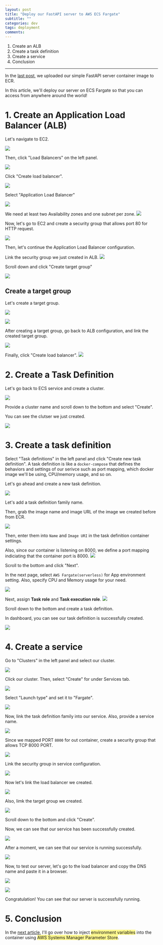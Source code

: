 ```yaml
---
layout: post
title: "Deploy our FastAPI server to AWS ECS Fargate"
subtitle: ""
categories: dev
tags: deployment
comments:
---
```


1. Create an ALB
2. Create a task definition
3. Create a service
4. Conclusion

---

In the [last post](https://noisrucer.github.io/dev/2023/03/27/upload-ecr/), we uploaded our simple FastAPI server container image to ECR.

In this article, we'll deploy our server on ECS Fargate so that you can access from anywhere around the world!

# 1. Create an Application Load Balancer (ALB)

Let's navigate to EC2.

![](/assets/img/temp/Pasted%20image%2020230331050446.png)

Then, click "Load Balancers" on the left panel.

![](/assets/img/temp/Pasted%20image%2020230331050517.png)

Click "Create load balancer".

![](/assets/img/temp/Pasted%20image%2020230331050546.png)

Select "Application Load Balancer"

![](/assets/img/temp/Pasted%20image%2020230331050611.png)

We need at least two Availability zones and one subnet per zone.
![](/assets/img/temp/Pasted%20image%2020230331051722.png)

Now, let's go to EC2 and create a security group that allows port 80 for HTTP request.

![](/assets/img/temp/Pasted%20image%2020230331050851.png)

Then, let's continue the Application Load Balancer configuration.

Link the security group we just created in ALB.
![](/assets/img/temp/Pasted%20image%2020230331051003.png)

Scroll down and click "Create target group"

![](/assets/img/temp/Pasted%20image%2020230331051238.png)

## Create a target group

Let's create a target group.

![](/assets/img/temp/Pasted%20image%2020230331051321.png)

![](/assets/img/temp/Pasted%20image%2020230331051443.png)

After creating a target group, go back to ALB configuration, and link the created target group.

![](/assets/img/temp/Pasted%20image%2020230331051544.png)

Finally, click "Create load balancer".
![](/assets/img/temp/Pasted%20image%2020230331050251.png)

# 2. Create a Task Definition

Let's go back to ECS service and create a cluster.

![](/assets/img/temp/Pasted%20image%2020230331051914.png)

Provide a cluster name and scroll down to the bottom and select "Create".

You can see the clutser we just created.

![](/assets/img/temp/Pasted%20image%2020230331052047.png)

# 3. Create a task definition

Select "Task definitions" in the left panel and click "Create new task definition". A task definition is like a `docker-compose` that defines the behaviors and settings of our serivce such as port mapping, which docker image we'll be using, CPU/memory usage, and so on.

Let's go ahead and create a new task definition.

![](/assets/img/temp/Pasted%20image%2020230331052156.png)

Let's add a task definition family name.

Then, grab the image name and image URL of the image we created before from ECR.

![](/assets/img/temp/Pasted%20image%2020230331052622.png)

Then, enter them into `Name` and `Image URI` in the task definition container settings.

Also, since our container is listening on 8000, we define a port mapping indiciating that the container port is 8000.
![](/assets/img/temp/Pasted%20image%2020230331052528.png)

Scroll to the bottom and click "Next".

In the next page, select `AWS Fargate(serverless)` for App environment setting. Also, specify CPU and Memory usage for your need.

![](/assets/img/temp/Pasted%20image%2020230331052801.png)

Next, assign **Task role** and **Task execution role**.
![](/assets/img/temp/Pasted%20image%2020230331052916.png)

Scroll down to the bottom and create a task definition.

In dashboard, you can see our task definition is successfully created.

![](/assets/img/temp/Pasted%20image%2020230331053039.png)

# 4. Create a service

Go to "Clusters" in the left panel and select our cluster.

![](/assets/img/temp/Pasted%20image%2020230331053123.png)

Click our cluster. Then, select "Create" for under Services tab.

![](/assets/img/temp/Pasted%20image%2020230331053152.png)

Select "Launch type" and set it to "Fargate".

![](/assets/img/temp/Pasted%20image%2020230331053303.png)

Now, link the task definition family into our service. Also, provide a service name.

![](/assets/img/temp/Pasted%20image%2020230331053405.png)

Since we mapped PORT `8000` for out container, create a security group that allows TCP 8000 PORT.

![](/assets/img/temp/Pasted%20image%2020230331123408.png)

Link the security group in service configuration.

![](/assets/img/temp/Pasted%20image%2020230331123600.png)

Now let's link the load balancer we created.

![](/assets/img/temp/Pasted%20image%2020230331053746.png)

Also, limk the target group we created.

![](/assets/img/temp/Pasted%20image%2020230331053803.png)

Scroll down to the bottom and click "Create".

Now, we can see that our service has been successfully created.

![](/assets/img/temp/Pasted%20image%2020230331124921.png)

After a moment, we can see that our service is running successfully.

![](/assets/img/temp/Pasted%20image%2020230331053949.png)

Now, to test our server, let's go to the load balancer and copy the DNS name and paste it in a browser.

![](/assets/img/temp/Pasted%20image%2020230331125020.png)

![](/assets/img/temp/Pasted%20image%2020230331125109.png)

Congratulation! You can see that our server is successfully running.

# 5. Conclusion

In the [next article](https://noisrucer.github.io/dev/2023/03/29/inject-env/), I'll go over how to inject <span style="background:#fff88f">environment variables</span> into the container using <span style="background:#fff88f">AWS Systems Manager Parameter Store</span>.
